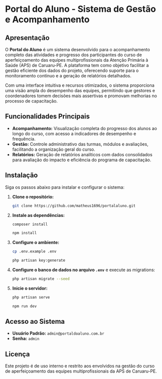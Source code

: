 # Portal do Aluno - Sistema de Gestão e Acompanhamento

## Apresentação

O **Portal do Aluno** é um sistema desenvolvido para o acompanhamento completo das atividades e progresso dos participantes do curso de aperfeiçoamento das equipes multiprofissionais da Atenção Primária à Saúde (APS) de Caruaru-PE. A plataforma tem como objetivo facilitar a gestão eficiente dos dados do projeto, oferecendo suporte para o monitoramento contínuo e a geração de relatórios detalhados.

Com uma interface intuitiva e recursos otimizados, o sistema proporciona uma visão ampla do desempenho das equipes, permitindo que gestores e coordenadores tomem decisões mais assertivas e promovam melhorias no processo de capacitação.

## Funcionalidades Principais

- **Acompanhamento:** Visualização completa do progresso dos alunos ao longo do curso, com acesso a indicadores de desempenho e frequência.
- **Gestão:** Controle administrativo das turmas, módulos e avaliações, facilitando a organização geral do curso.
- **Relatórios:** Geração de relatórios analíticos com dados consolidados para avaliação do impacto e eficiência do programa de capacitação.

## Instalação

Siga os passos abaixo para instalar e configurar o sistema:

1. **Clone o repositório:**

    ```bash
    git clone https://github.com/matheus1696/portalaluno.git
    ```

2. **Instale as dependências:**

    ```bash
    composer install
    ```

    ```bash
    npm install
    ```

3. **Configure o ambiente:**

    ```bash
    cp .env.example .env
    ```

    ```bash
    php artisan key:generate
    ```

4. **Configure o banco de dados no arquivo `.env`** e execute as migrations:

    ```bash
    php artisan migrate --seed
    ```

5. **Inicie o servidor:**

    ```bash
    php artisan serve
    ```

    ```bash
    npm run dev
    ```

## Acesso ao Sistema

- **Usuário Padrão:** `admin@portaldoaluno.com.br`  
- **Senha:** `admin`  

## Licença

Este projeto é de uso interno e restrito aos envolvidos na gestão do curso de aperfeiçoamento das equipes multiprofissionais da APS de Caruaru-PE.
